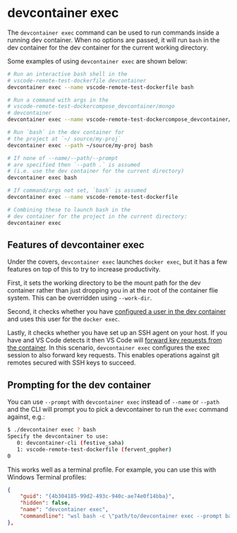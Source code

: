 # devcontainer exec

The `devcontainer exec` command can be used to run commands inside a running dev container. When no options are passed, it will run `bash` in the dev container for the dev container for the current working directory.

Some examples of using `devcontainer exec` are shown below:

```bash
# Run an interactive bash shell in the 
# vscode-remote-test-dockerfile devcontainer
devcontainer exec --name vscode-remote-test-dockerfile bash

# Run a command with args in the 
# vscode-remote-test-dockercompose_devcontainer/mongo 
# devcontainer
devcontainer exec --name vscode-remote-test-dockercompose_devcontainer/mongo ls -a /workspaces/vscode-remote-test-dockerfile

# Run `bash` in the dev container for 
# the project at `~/ source/my-proj`
devcontainer exec --path ~/source/my-proj bash

# If none of --name/--path/--prompt 
# are specified then `--path .` is assumed 
# (i.e. use the dev container for the current directory)
devcontainer exec bash

# If command/args not set, `bash` is assumed
devcontainer exec --name vscode-remote-test-dockerfile

# Combining these to launch bash in the 
# dev container for the project in the current directory:
devcontainer exec
```

## Features of devcontainer exec

Under the covers, `devcontainer exec` launches `docker exec`, but it has a few features on top of this to try to increase productivity.

First, it sets the working directory to be the mount path for the dev container rather than just dropping you in at the root of the container flie system. This can be overridden using `--work-dir`.

Second, it checks whether you have [configured a user in the dev container](https://code.visualstudio.com/docs/remote/containers-advanced#_adding-a-nonroot-user-to-your-dev-container) and uses this user for the `docker exec`.

Lastly, it checks whether you have set up an SSH agent on your host. If you have and VS Code detects it then VS Code will [forward key requests from the container](https://code.visualstudio.com/docs/remote/containers#_using-ssh-keys). In this scenario, `devcontainer exec` configures the exec session to also forward key requests. This enables operations against git remotes secured with SSH keys to succeed.


## Prompting for the dev container


You can use `--prompt` with `devcontainer exec` instead of `--name` or `--path` and the CLI will prompt you to pick a devcontainer to run the `exec` command against, e.g.:

```bash
$ ./devcontainer exec ? bash
Specify the devcontainer to use:
   0: devcontainer-cli (festive_saha)
   1: vscode-remote-test-dockerfile (fervent_gopher)
0
```

This works well as a terminal profile. For example, you can use this with Windows Terminal profiles:

```json
{
    "guid": "{4b304185-99d2-493c-940c-ae74e0f14bba}",
    "hidden": false,
    "name": "devcontainer exec",
    "commandline": "wsl bash -c \"path/to/devcontainer exec --prompt bash\"",
},
```
